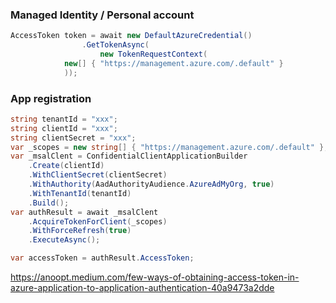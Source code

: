 ### Managed Identity / Personal account
```cs
AccessToken token = await new DefaultAzureCredential()
                .GetTokenAsync(
                    new TokenRequestContext(
            new[] { "https://management.azure.com/.default" }
            ));
```

### App registration
```cs
string tenantId = "xxx";
string clientId = "xxx";
string clientSecret = "xxx";
var _scopes = new string[] { "https://management.azure.com/.default" };
var _msalClent = ConfidentialClientApplicationBuilder
    .Create(clientId)
    .WithClientSecret(clientSecret)
    .WithAuthority(AadAuthorityAudience.AzureAdMyOrg, true)
    .WithTenantId(tenantId)
    .Build();
var authResult = await _msalClent
    .AcquireTokenForClient(_scopes)
    .WithForceRefresh(true)
    .ExecuteAsync();

var accessToken = authResult.AccessToken;
```
https://anoopt.medium.com/few-ways-of-obtaining-access-token-in-azure-application-to-application-authentication-40a9473a2dde
